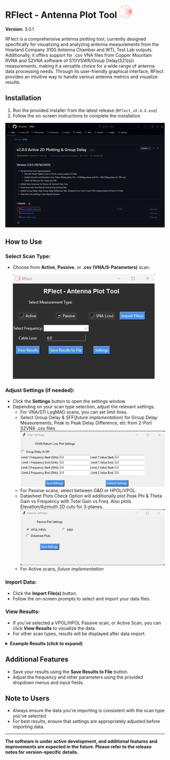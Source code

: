 # RFlect - Antenna Plot Tool      <img src="./assets/smith_logo.png" alt="RFlect Logo" width="40">


**Version:** 3.0.1

RFlect is a comprehensive antenna plotting tool, currently designed specifically for visualizing and analyzing antenna measurements from the Howland Company 3100 Antenna Chamber and WTL Test Lab outputs. Additionally, it offers support for .csv VNA files from Copper Mountain RVNA and S2VNA software of S11/VSWR/Group Delay(S21(s)) measurements, making it a versatile choice for a wide range of antenna data processing needs. Through its user-friendly graphical interface, RFlect provides an intuitive way to handle various antenna metrics and visualize results.

## Installation
1. Run the provided installer from the latest release (`RFlect_vX.X.X.exe`)
2. Follow the on-screen instructions to complete the installation.

![Installation Steps](./assets/installation_steps.png)

## How to Use
### Select Scan Type:
- Choose from **Active**, **Passive**, or **.csv (VNA/S-Parameters)** scan.

  ![Scan Type Selection](./assets/scan_type_selection.png)

### Adjust Settings (if needed):
- Click the **Settings** button to open the settings window.
- Depending on your scan type selection, adjust the relevant settings.
  - For VNA/S11 LogMAG scans, you can set limit lines.
  - Select Group Delay & SFF(*future implementation*) for Group Delay Measurements, Peak to Peak Delay Difference, etc from 2-Port S2VNA .csv files
    ![VSWR Settings Window](./assets/vswr_settings_window.png)
  - For Passive scans, select between G&D or HPOL/VPOL.
  - Datasheet Plots Check Option will additionally plot Peak Phi & Theta Gain vs Frequency with Total Gain vs Freq. Also plots Elevation/Azimuth 2D cuts for 3-planes.
    ![Passive Settings Window](./assets/passive_settings_window.png)
  - For Active scans, *future implementation*

### Import Data:
- Click the **Import File(s)** button.
- Follow the on-screen prompts to select and import your data files.

### View Results:
- If you've selected a VPOL/HPOL Passive scan, or Active Scan, you can click **View Results** to visualize the data.
- For other scan types, results will be displayed after data import.

<details>
<summary><strong>Example Results (click to expand)</strong></summary>

Here are some examples of the results you can expect with this tool. Click on an image to view it in full size.

# Passive Routine
## G&D Files
### Passive G&D Comparison
![G&D File - 1D Results](./assets/python_1d_results_g&d.png)
Efficiency, Gain, and Directivity comparison of 'n' Number of G&D Files/Scans

## HPOL & VPOL Files
### Passive 1D Results
![Passive 1D Results](./assets/python_1d_results.png)
Eff(%) vs Freq., Eff(dB) vs Freq., and Total Gain vs Freq.

### Passive 2D Results
![Passive 2D Results](./assets/python_passive_2d_results_azimuth.png)

Gain Pattern Azimuth Cuts vs Phi for various Theta Angles

### Additional Passive "Datasheet" Plots
![Additional 1D Results](./assets/python_1d_results_datasheet.png)
![Additional 2D Results](./assets/python_2d_results_datasheet.png)
Peak gain for Phi & Theta Polarization in addition to Total Gain per IEEE Definition and Additional Polar plots for Azimuth, Theta=90deg, Elevation Phi=0deg&180deg, and Elevation Phi=90deg&270deg

### Passive 3D Results
![Passive 3D Results](./assets/python_passive_3d_results.png)
3D Gain Pattern for Phi, Theta, and Total Gains

# Active Routine
## TRP Files
### Active 2D Results
![Active 2D Results](./assets/python_active_2d_results_azimuth.png)
Azimuth Power Cuts vs Phi for various Theta Angles

![Additional 2D Results](./assets/python_active_2d_results_datasheet.png)
Additional Polar plots for Azimuth, Theta=90deg, Elevation Phi=0deg&180deg, and Elevation Phi=90deg&270deg

# VNA Routine
## Text/.csv Files
### 1 or 2-Port S-Parameters
![1 or 2-port S-Parameters](./assets/python_vna_results.png)
'n' number of S-Parameter Files Plotted

## 2-Port, Group Delay Measurements
![Group Delay](./assets/python_groupdelay_results.png)
Plots Group Delay vs Frequency for Various Theta (Azimuthal Rotation), Peak-to-peak Group Delay Difference over Theta, and Max Distance Error over Theta
</details>

## Additional Features
- Save your results using the **Save Results to File** button.
- Adjust the frequency and other parameters using the provided dropdown menus and input fields.

## Note to Users
- Always ensure the data you're importing is consistent with the scan type you've selected.
- For best results, ensure that settings are appropriately adjusted before importing data.

---

**The software is under active development, and additional features and improvements are expected in the future. Please refer to the release notes for version-specific details.**